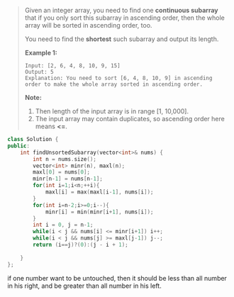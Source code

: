 > Given an integer array, you need to find one **continuous subarray** that if you only sort this subarray in ascending order, then the whole array will be sorted in ascending order, too.
>
> You need to find the **shortest** such subarray and output its length.
>
> **Example 1:**
>
> ```
> Input: [2, 6, 4, 8, 10, 9, 15]
> Output: 5
> Explanation: You need to sort [6, 4, 8, 10, 9] in ascending order to make the whole array sorted in ascending order.
> ```
>
> 
>
> **Note:**
>
> 1. Then length of the input array is in range [1, 10,000].
> 2. The input array may contain duplicates, so ascending order here means **<=**.

```cpp
class Solution {
public:
    int findUnsortedSubarray(vector<int>& nums) {
        int n = nums.size();
        vector<int> minr(n), maxl(n);
        maxl[0] = nums[0];
        minr[n-1] = nums[n-1];
        for(int i=1;i<n;++i){
            maxl[i] = max(maxl[i-1], nums[i]);
        }
        for(int i=n-2;i>=0;i--){
            minr[i] = min(minr[i+1], nums[i]);
        }
        int i = 0, j = n-1;
        while(i < j && nums[i] <= minr[i+1]) i++;
        while(i < j && nums[j] >= maxl[j-1]) j--;
        return (i==j)?(0):(j - i + 1);
        
    }
};
```

if one number want to be untouched, then it should be less than all number in his right, and be greater than all number in his left.

